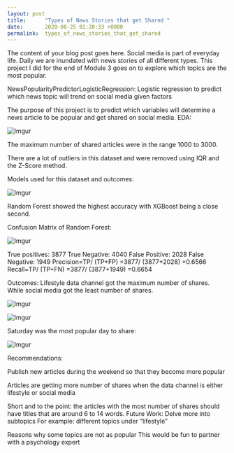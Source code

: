 ```yaml
---
layout: post
title:      "Types of News Stories that get Shared "
date:       2020-08-25 01:20:33 +0000
permalink:  types_of_news_stories_that_get_shared
---
```



The content of your blog post goes here.
Social media is part of everyday life. Daily we are inundated with news stories of all different types. This project I did for the end of Module 3 goes on to explore which topics are the most popular. 

 NewsPopularityPredictorLogisticRegression:
Logistic regression to predict which news topic will trend on social media given factors

The purpose of this project is to predict which variables will determine a news article to be popular and get shared on social media. 
EDA:



![Imgur](https://imgur.com/gYltnpM.png)

The maximum number of shared articles were in the range 1000 to 3000.

There are a lot of outliers in this dataset and were removed using IQR and the Z-Score method. 


Models used for this dataset and outcomes:

![Imgur](https://imgur.com/ZvztTPC.png)

Random Forest showed the highest accuracy with XGBoost being a close second. 

Confusion Matrix of Random Forest:

![Imgur](https://imgur.com/Eefiy9u.png)

 
True positives: 3877 
True Negative: 4040
False Positive: 2028
False Negative: 1949 
Precision=TP/ (TP+FP) =3877/ (3877+2028) =0.6566 
Recall=TP/ (TP+FN) =3877/ (3877+1949) =0.6654

 
 
 
 
 
Outcomes:
Lifestyle data channel got the maximum number of shares. While social media got the least number of shares.

![Imgur](https://imgur.com/XjGPVcG.png)

![Imgur](https://imgur.com/99ajmFf.png)

Saturday was the most popular day to share:

![Imgur](https://imgur.com/ys1e90F.png)



 
Recommendations:
 
Publish new articles during the weekend so that they become more popular


Articles are getting more number of shares when the data channel is either lifestyle or social media


Short and to the point: the articles with the most number of shares should have titles that are around 6 to 14 words.
Future Work:
Delve more into subtopics
For example: different topics under “lifestyle”



Reasons why some topics are not as popular
This would be fun to partner with a psychology expert
 




